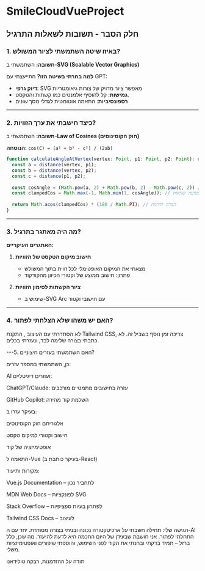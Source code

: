 # SmileCloudVueProject

## חלק הסבר - תשובות לשאלות התרגיל

### 1. באיזו שיטה השתמשתי לציור המשולש?

**תשובה:** השתמשתי ב-**SVG (Scalable Vector Graphics)**

**למה בחרתי בשיטה הזו?**
התייעצתי עם GPT:
- **דיוק גרפי**: SVG מאפשר ציור מדויק של צורות גיאומטריות
- **גמישות**: קל להוסיף אלמנטים כמו קשתות והטקסט.
- **רספונסיביות**: התאמה אוטומטית לגדלי מסך שונים

---

### 2. כיצד חישבתי את ערך הזוויות?

**תשובה:** השתמשתי ב-**Law of Cosines (חוק הקוסינוסים)**

**הנוסחה:** `cos(C) = (a² + b² - c²) / (2ab)`

```typescript
function calculateAngleAtVertex(vertex: Point, p1: Point, p2: Point): number {
  const a = distance(vertex, p1);
  const b = distance(vertex, p2); 
  const c = distance(p1, p2);
  
  const cosAngle = (Math.pow(a, 2) + Math.pow(b, 2) - Math.pow(c, 2)) / (2 * a * b);
  const clampedCos = Math.max(-1, Math.min(1, cosAngle)); // למניעת שגיאות round-off
  
  return Math.acos(clampedCos) * (180 / Math.PI); // המרה לדרגות
}
```



---

### 3. מה היה מאתגר בתרגיל?

**האתגרים העיקריים:**

1. **חישוב מיקום הטקסט של הזוויות**
   - מצאתי את המיקום האופטימלי לכל זווית בתוך המשולש
   - פתרון: חישוב ממוצע של וקטורי הכיוון מהקודקוד

2. **ציור הקשתות לסימון הזוויות**
   - שימוש ב-SVG Arc עם חישובי וקטור


---

### 4.  האם יש משהו שלא הצלחתי לפתור?
לא הסתדרתי עם העיצוב , התקנת Tailwind CSS, צריכה זמן נוסף בשביל זה.
לא כתבתי בצורה שלימה לבד, ונעזרתי בכלים.

---5. האם השתמשתי בעזרים חיצוניים?

כן, השתמשתי במספר עזרים:

AI ועוזרים דיגיטליים:

ChatGPT/Claude: עזרה בחישובים מתמטיים מורכבים

GitHub Copilot: השלמת קוד מהירה

בעיקר עזרו ב:

אלגוריתם חוק הקוסינוסים

חישוב וקטורי למיקום טקסט

אופטימיזציה של קוד

התאמה ל-Vue (בעיקר כותבת ב-React)

מקורות ותיעוד:

Vue.js Documentation – לתחביר נכון

MDN Web Docs – לפונקציות SVG

Stack Overflow – לפתרון בעיות ספציפיות

Tailwind CSS Docs – לעיצוב

הגישה שלי:
תחילה חשבתי על ארכיטקטורה נכונה ובניתי בצורה מסודרת. יחד עם ה-AI התחלתי לפתור.
אני חושבת שבעידן של היום החכמה היא לדעת להיעזר.
מה שכן, כלל ברזל – תמיד בדקתי ובחנתי את הקוד לפני השימוש, והוספתי שיפורים ואופטימיזציות משלי.

תודה על ההזדמנות,
רבקה טולידאנו
